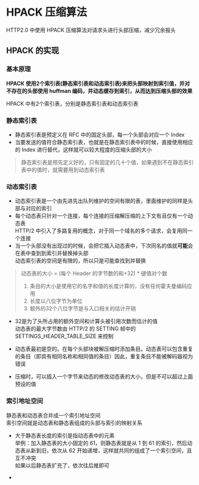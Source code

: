 # HPACK 压缩算法  
HTTP2.0 中使用 HPACK 压缩算法对请求头进行头部压缩，减少冗余报头  

## HPACK 的实现  
### 基本原理  
**HPACK 使用2个索引表(静态索引表和动态索引表)来把头部映射到索引值，并对不存在的头部使用 huffman 编码，并动态缓存到索引，从而达到压缩头部的效果**  

HPACK 中有2个索引表，分别是静态索引表和动态索引表  

### 静态索引表  
- 静态索引表是预定义在 RFC 中的固定头部，每一个头部会对应一个 Index  
- 当要发送的值符合静态索引表，也就是在静态索引表中的时候，直接使用相应的 Index 进行替代，这样就可以较大程度的压缩头部的大小  

> 静态索引表是预先定义好的，只有固定的几十个值，如果遇到不在静态索引表中的值时，就需要用到动态索引表  

### 动态索引表  
- 动态索引表是一个由先进先出队列维护的空间有限的表，里面维护的同样是头部与对应的索引  
- 每个动态表只针对一个连接，每个连接的压缩解压缩的上下文有且仅有一个动态表  
  HTTP/2 中引入了多路复用的概念，对于同一个域名的多个请求，会复用同一个连接  
- 当一个头部没有出现过的时候，会把它插入动态表中，下次同名的值就**可能**会在表中查到到索引并替换掉头部  
  动态索引表的空间是有限的，所以只是可能查找到并替换  

> 动态表的大小 = (每个 Header 的字节数的和+32) * 键值对个数  
> 1. 条目的大小是使用它的名字和值的长度计算的，没有任何霍夫曼编码应用  
> 2. 长度以八位字节为单位  
> 3. 额外的32个八位字节是与入口相关的估计开销  

- 32是为了头所占用的额外空间和计算头被引用次数而估计的值  
  动态表的最大字节数由 HTTP/2 的 SETTING 帧中的 SETTINGS_HEADER_TABLE_SIZE 来控制  

- 动态表最初是空的。在每个头部块被解压缩时添加条目。动态表可以包含重复的条目（即具有相同名称和相同值的条目）因此，重复条目不能被解码器视为错误  

- 压缩时，可以插入一个字节来动态的修改动态表的大小，但是不可以超过上面预设的值  

### 索引地址空间  
静态表和动态表合并成一个索引地址空间  
索引空间就是动态表和静态表组成的头部与索引的映射关系  
- 大于静态表长度的索引是指动态表中的元素  
  举例：加入静态表的大小固定的 61，则静态表就是从 1 到 61 的索引，然后动态表从新到旧，依次从 62 开始递增，这样就共同的组成了一个索引空间，且互不冲突  
  如果以后静态表扩充了，依次往后推即可  

- 
